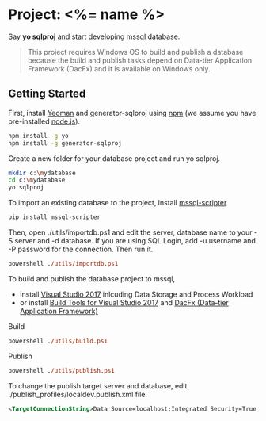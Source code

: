 # Project: <%= name %>

Say **yo sqlproj** and start developing mssql database.

> This project requires Windows OS to build and publish a database because the build and publish tasks depend on Data-tier Application Framework (DacFx) and it is available on Windows only. 

## Getting Started

First, install [Yeoman](http://yeoman.io) and generator-sqlproj using [npm](https://www.npmjs.com/) (we assume you have pre-installed [node.js](https://nodejs.org/)).

```bash
npm install -g yo
npm install -g generator-sqlproj
```

Create a new folder for your database project and run yo sqlproj.

```bash
mkdir c:\mydatabase
cd c:\mydatabase
yo sqlproj
```

To import an existing database to the project, install [mssql-scripter](https://github.com/Microsoft/sql-xplat-cli) 

```bash
pip install mssql-scripter

```

Then, open ./utils/importdb.ps1 and edit the server, database name to your -S server and -d database. If you are using SQL Login, add -u username and -P password for the connection. Then run it.

```ps
powershell ./utils/importdb.ps1 
```

To build and publish the database project to mssql, 
- install [Visual Studio 2017](https://www.visualstudio.com/downloads) inlcuding Data Storage and Process Workload 
- or install [Build Tools for Visual Studio 2017](https://www.visualstudio.com/downloads/#build-tools-for-visual-studio-2017) and [DacFx (Data-tier Application Framework)](https://docs.microsoft.com/en-us/sql/ssdt/download-sql-server-data-tools-ssdt)

Build
```ps
powershell ./utils/build.ps1
```

Publish
```ps
powershell ./utils/publish.ps1
```
To change the publish target server and database, edit ./publish_profiles/localdev.publish.xml file.

```xml
<TargetConnectionString>Data Source=localhost;Integrated Security=True;Connect Timeout=60;Encrypt=False;TrustServerCertificate=True</TargetConnectionString>

```
